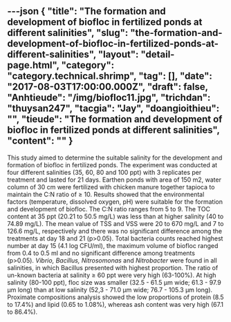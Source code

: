 ---json
{
    "title": "The formation and development of biofloc in fertilized ponds at different salinities",
    "slug": "the-formation-and-development-of-biofloc-in-fertilized-ponds-at-different-salinities",
    "layout": "detail-page.html",
    "category": "category.technical.shrimp",
    "tag": [],
    "date": "2017-08-03T17:00:00.000Z",
    "draft": false,
    "Anhtieude": "/img/biofloc11.jpg",
    "trichdan": "thuysan247",
    "tacgia": "Jay",
    "doangioithieu": "",
    "tieude": "The formation and development of biofloc in fertilized ponds at different salinities",
    "__content__": ""
}
---
<p><span style="font-size:14px">This study aimed to determine the suitable salinity for the development and formation of biofloc in fertilized ponds. The experiment was conducted at four different salinities (35, 60, 80 and 100 ppt) with 3 replicates per treatment and lasted for 21 days. Earthen ponds with area of 150 m2, water column of 30 cm were fertilized with chicken manure together tapioca to maintain the C:N ratio of &ge; 10. Results showed that the environmental factors (temperature, dissolved oxygen, pH) were suitable for the formation and development of biofloc. The C:N ratio ranges from 5 to 9. The TOC content at 35 ppt (20.21 to 50.5 mg/L) was less than at higher salinity (40 to 74.89 mg/L). The mean value of TSS and VSS were 20 to 670 mg/L and 7 to 126.6 mg/L, respectively and there was no significant difference among the treatments at day 18 and 21 (p&gt;0.05). Total bacteria counts reached highest number at day 15 (4.1 log CFU/ml), the maximum volume of biofloc ranged from 0.4 to 0.5 ml and no significant difference among treatments (p&gt;0.05).&nbsp;<em>Vibrio, Bacillus, Nitrosomonas</em>&nbsp;and&nbsp;<em>Nitrobacter</em>&nbsp;were found in all salinities, in which Bacillus presented with highest proportion. The ratio of un-known bacteria at salinity &ge; 60 ppt were very high (63-100%). At high salinity (80-100 ppt), floc size was smaller (32.5 - 61.5 &micro;m wide; 61.3 - 97.9 &micro;m long) than at low salinity (52,3 - 71.0 &micro;m wide; 76.7 - 105.3 &micro;m long). Proximate compositions analysis showed the low proportions of protein (8.5 to 17.4%) and lipid (0.65 to 1.08%), whereas ash content was very high (67.1 to 86.4%).</span></p>
